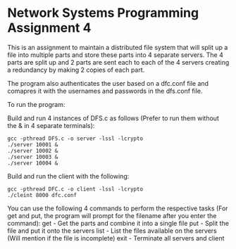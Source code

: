 # Network Systems Programming Assignment 4

This is an assignment to maintain a distributed file system that will split up a file into multiple parts and store these parts into 4 separate servers. The 4 parts are split up and 2 parts are sent each to each of the 4 servers creating a redundancy by making 2 copies of each part.

The program also authenticates the user based on a dfc.conf file and comapres it with the usernames and passwords in the dfs.conf file.

To run the program:

Build and run 4 instances of DFS.c as follows (Prefer to run them without the & in 4 separate terminals):

```
gcc -pthread DFS.c -o server -lssl -lcrypto
./server 10001 &
./server 10002 &
./server 10003 &
./server 10004 &
```

Build and run the client with the following:

```
gcc -pthread DFC.c -o client -lssl -lcrypto
./cleint 8000 dfc.conf
```

You can use the following 4 commands to perform the respective tasks (For get and put, the program will prompt for the filename after you enter the command):
get - Get the parts and combine it into a single file
put - Split the file and put it onto the servers
list - List the files available on the servers (Will mention if the file is incomplete)
exit - Terminate all servers and client
